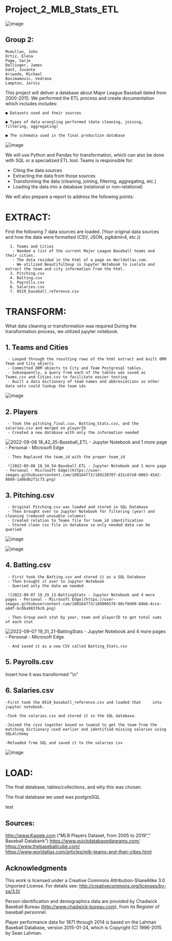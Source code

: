 # Project_2_MLB_Stats_ETL

![image](images/Baseball_Stats_You_Need_To_Know.png)


## Group 2:  

    Mcmullan, John
    Ortiz, Elena
    Page, Sarje 
    Dellinger, James 
    Gant, Juvante 
    Ariwodo, Michael 
    Basimamovic, Vedrana 
    Lampton, Jarvis 
    
    
   This project will deliver a database about Major League Baseball dated from 2000-2015. We performed the ETL process and create documentation which includes includes: 

    ● Datasets used and their sources 

    ● Types of data wrangling performed (data cleaning, joining, filtering, aggregating) 

    ● The schemata used in the final production database
    
   
 ![image](images/moneyball_erd.png)
 
We will use Python and Pandas for transformation, which can also be done with SQL or a specialized ETL tool. 
Teams is responsible for:
  - Citing the data sources
  - Extracting the data from those sources
  - Transforming the data (cleaning, joining, filtering, aggregating, etc.)
  - Loading the data into a database (relational or non-relational)

We will also prepare a report to address the following points:
  
 # **EXTRACT:** 
 
 First the following 7 data sources are loaded. (Your original data sources and how the data were formatted (CSV, JSON, pgAdmin4, etc.))

      1. Teams and Cities
       - Needed a list of the current Major League Baseball teams and their cities.  
       - The data resided in the html of a page on Worldatlas.com.
       - We utilized BeautifulSoup in Jupyter Notebook to isolate and extract the team and city information from the html.  
      3. Pitching.csv 
      4. Batting.csv
      5. Payrolls.csv
      6. Salaries.csv
      7. 0519_baseball_reference.csv
  
  
 #  **TRANSFORM:**
  
  What data cleaning or transformation was required
  During the transformation process, we utilized jupyter notebook. 
  
  ## 1. Teams and Cities
     - Looped through the resulting rows of the html extract and built ORM Team and City objects
     - Committed ORM objects to City and Team Postgresql tables.  
     - Subsequently, a query from each of the tables was saved as Teams.csv and Cities.csv to facilitate easier testing
     - Built a data dictionary of team names and abbreviations so other data sets could lookup the team ids
![image](images/team_transfer_load.JPG)

## 2. Players
     
     - Took the pitching_final.csv, Batting_Stats.csv, and the salaries.csv and merged on playerID
     - Created a new database with only the information needed
     
![2022-09-08 18_42_35-Baseball_ETL - Jupyter Notebook and 1 more page - Personal - Microsoft​ Edge](https://user-images.githubusercontent.com/100164773/189238598-0e8e0665-4768-4b9c-b11c-abd524215149.png)


     - Then Replaced the team_id with the proper team_id
     
     ![2022-09-08 18_34_54-Baseball_ETL - Jupyter Notebook and 1 more page - Personal - Microsoft​ Edge](https://user-images.githubusercontent.com/100164773/189238787-d31c67e8-0803-4542-8609-1a0bdb2f1c73.png)





 ## 3. Pitching.csv 
     - Original Pitching.csv was loaded and stored in SQL Database
     - Then brought over to Jupyter Notebook for filtering (year) and cleaning (removed unusable columns)
     - Created relation to Teams file for team_id identification 
     - Stored clean csv file in database so only needed data can be queried 
     
![image](images/pitching.png)

![image](images/pitching2.png)



 ## 4. Batting.csv
     - First took the Batting.csv and stored it as a SQL Database
     - Then brought it over to Jupyter Notebook
     - Queried only the data we needed
     
     ![2022-09-07 19_29_13-BattingStats - Jupyter Notebook and 4 more pages - Personal - Microsoft​ Edge](https://user-images.githubusercontent.com/100164773/189000578-90cf0d09-04b6-4cce-a6df-bc0ba98376c8.png)

     - Then Group each stat by year, team and playerID to get total sums of each stat
![2022-09-07 19_31_21-BattingStats - Jupyter Notebook and 4 more pages - Personal - Microsoft​ Edge](https://user-images.githubusercontent.com/100164773/189000970-6267079a-8a98-4e22-93a5-ff7e245f7a20.png)

     - And saved it as a new CSV called Batting_Stats.csv

 ## 5. Payrolls.csv


  Insert how it was transformed "\n"


  ## 6. Salaries.csv

    -First took the 0519_baseball_reference.csv and loaded that     into jupyter notebook.

    -Took the salaries.csv and stored it in the SQL database.

    -Joined the csvs together based on teamid to get the team from the matching dictionary used earlier and identified missing salaries using SQLAlchemy

    -Reloaded from SQL and saved it to the salaries csv
  
 ![image](images/salaries.png)

  
 #  **LOAD:** 
 
  The final database, tables/collections, and why this was chosen.

  
  The final database we used was postgreSQL

  test
 


## Sources:  

http://www.Kaggle.com (“MLB Players Dataset, from 2005 to 2019”,” Baseball Databank”) 
https://www.quickdatabasediagrams.com/  
https://www.thebaseballcube.com/  
https://www.worldatlas.com/articles/mlb-teams-and-their-cities.html

## Acknowledgments

This work is licensed under a Creative Commons Attribution-ShareAlike
3.0 Unported License. For details see:
http://creativecommons.org/licenses/by-sa/3.0/

Person identification and demographics data are provided by
Chadwick Baseball Bureau (http://www.chadwick-bureau.com),
from its Register of baseball personnel.

Player performance data for 1871 through 2014 is based on the
Lahman Baseball Database, version 2015-01-24, which is
Copyright (C) 1996-2015 by Sean Lahman.
